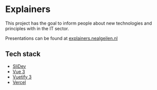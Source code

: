 # Explainers

This project has the goal to inform people about new technologies and principles with in the IT sector. 

Presentations can be found at [explainers.nealgeilen.nl](https://explainers.nealgeilen.nl) 


## Tech stack

- [SliDev](https://sli.dev/)
- [Vue 3](https://vuejs.org/)
- [Vuetify 3](https://vuetifyjs.com)
- [Vercel](https://vercel.com)